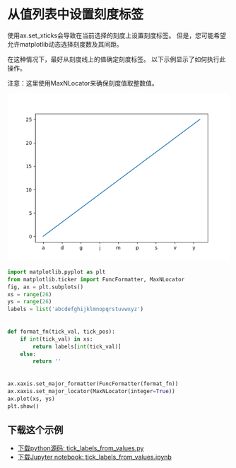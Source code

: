 # 从值列表中设置刻度标签

使用ax.set_xticks会导致在当前选择的刻度上设置刻度标签。 但是，您可能希望允许matplotlib动态选择刻度数及其间距。

在这种情况下，最好从刻度线上的值确定刻度标签。 以下示例显示了如何执行此操作。

注意：这里使用MaxNLocator来确保刻度值取整数值。

![从值列表中设置刻度标签示例](/static/images/gallery/sphx_glr_tick_labels_from_values_001.png)

```python
import matplotlib.pyplot as plt
from matplotlib.ticker import FuncFormatter, MaxNLocator
fig, ax = plt.subplots()
xs = range(26)
ys = range(26)
labels = list('abcdefghijklmnopqrstuvwxyz')


def format_fn(tick_val, tick_pos):
    if int(tick_val) in xs:
        return labels[int(tick_val)]
    else:
        return ''


ax.xaxis.set_major_formatter(FuncFormatter(format_fn))
ax.xaxis.set_major_locator(MaxNLocator(integer=True))
ax.plot(xs, ys)
plt.show()
```

## 下载这个示例
            
- [下载python源码: tick_labels_from_values.py](https://matplotlib.org/_downloads/tick_labels_from_values.py)
- [下载Jupyter notebook: tick_labels_from_values.ipynb](https://matplotlib.org/_downloads/tick_labels_from_values.ipynb)